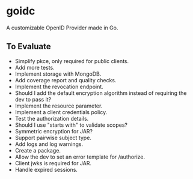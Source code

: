 # goidc
A customizable OpenID Provider made in Go.

## To Evaluate
* Simplify pkce, only required for public clients.
* Add more tests.
* Implement storage with MongoDB.
* Add coverage report and quality checks.
* Implement the revocation endpoint.
* Should I add the default encryption algorithm instead of requiring the dev to pass it?
* Implement the resource parameter.
* Implement a client credentials policy.
* Test the authorization details.
* Should I use "starts with" to validate scopes?
* Symmetric encryption for JAR?
* Support pairwise subject type.
* Add logs and log warnings.
* Create a package.
* Allow the dev to set an error template for /authorize.
* Client jwks is required for JAR.
* Handle expired sessions.
